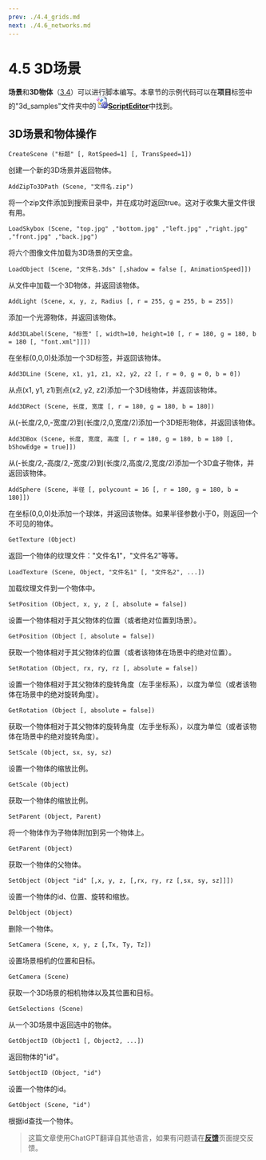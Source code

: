 ```yaml
---
prev: ./4.4_grids.md
next: ./4.6_networks.md
---
```


# 4.5 3D场景
**场景**和**3D物体**（[3.4](3.4_3d_scenes.md)）可以进行脚本编写。本章节的示例代码可以在**项目**标签中的"3d_samples"文件夹中的![图标](../../images/doc/icon_script_editor.png)[**ScriptEditor**](icon_script_editor.png)中找到。
## 3D场景和物体操作
```lua:no-line-numbers
CreateScene ("标题" [, RotSpeed=1] [, TransSpeed=1])
```
创建一个新的3D场景并返回物体。
```lua:no-line-numbers
AddZipTo3DPath (Scene, "文件名.zip")
```
将一个zip文件添加到搜索目录中，并在成功时返回true。这对于收集大量文件很有用。
```lua:no-line-numbers
LoadSkybox (Scene, "top.jpg" ,"bottom.jpg" ,"left.jpg" ,"right.jpg" ,"front.jpg" ,"back.jpg")
```
将六个图像文件加载为3D场景的天空盒。
```lua:no-line-numbers
LoadObject (Scene, "文件名.3ds" [,shadow = false [, AnimationSpeed]])
```
从文件中加载一个3D物体，并返回该物体。
```lua:no-line-numbers
AddLight (Scene, x, y, z, Radius [, r = 255, g = 255, b = 255])
```
添加一个光源物体，并返回该物体。
```lua:no-line-numbers
Add3DLabel(Scene, "标签" [, width=10, height=10 [, r = 180, g = 180, b = 180 [, "font.xml"]]])
```
在坐标(0,0,0)处添加一个3D标签，并返回该物体。
```lua:no-line-numbers
Add3DLine (Scene, x1, y1, z1, x2, y2, z2 [, r = 0, g = 0, b = 0])
```
从点(x1, y1, z1)到点(x2, y2, z2)添加一个3D线物体，并返回该物体。
```lua:no-line-numbers
Add3DRect (Scene, 长度, 宽度 [, r = 180, g = 180, b = 180])
```
从(-长度/2,0,-宽度/2)到(长度/2,0,宽度/2)添加一个3D矩形物体，并返回该物体。
```lua:no-line-numbers
Add3DBox (Scene, 长度, 宽度, 高度 [, r = 180, g = 180, b = 180 [, bShowEdge = true]])
```
从(-长度/2,-高度/2,-宽度/2)到(长度/2,高度/2,宽度/2)添加一个3D盒子物体，并返回该物体。
```lua:no-line-numbers
AddSphere (Scene, 半径 [, polycount = 16 [, r = 180, g = 180, b = 180]])
```
在坐标(0,0,0)处添加一个球体，并返回该物体。如果半径参数小于0，则返回一个不可见的物体。
```lua:no-line-numbers
GetTexture (Object)
```
返回一个物体的纹理文件："文件名1"，"文件名2"等等。
```lua:no-line-numbers
LoadTexture (Scene, Object, "文件名1" [, "文件名2", ...])
```
加载纹理文件到一个物体中。
```lua:no-line-numbers
SetPosition (Object, x, y, z [, absolute = false])
```
设置一个物体相对于其父物体的位置（或者绝对位置到场景）。
```lua:no-line-numbers
GetPosition (Object [, absolute = false])
```
获取一个物体相对于其父物体的位置（或者该物体在场景中的绝对位置）。
```lua:no-line-numbers
SetRotation (Object, rx, ry, rz [, absolute = false])
```
设置一个物体相对于其父物体的旋转角度（左手坐标系），以度为单位（或者该物体在场景中的绝对旋转角度）。
```lua:no-line-numbers
GetRotation (Object [, absolute = false])
```
获取一个物体相对于其父物体的旋转角度（左手坐标系），以度为单位（或者该物体在场景中的绝对旋转角度）。
```lua:no-line-numbers
SetScale (Object, sx, sy, sz)
```
设置一个物体的缩放比例。
```lua:no-line-numbers
GetScale (Object)
```
获取一个物体的缩放比例。
```lua:no-line-numbers
SetParent (Object, Parent)
```
将一个物体作为子物体附加到另一个物体上。
```lua:no-line-numbers
GetParent (Object)
```
获取一个物体的父物体。
```lua:no-line-numbers
SetObject (Object "id" [,x, y, z, [,rx, ry, rz [,sx, sy, sz]]])
```
设置一个物体的id、位置、旋转和缩放。
```lua:no-line-numbers
DelObject (Object)
```
删除一个物体。
```lua:no-line-numbers
SetCamera (Scene, x, y, z [,Tx, Ty, Tz])
```
设置场景相机的位置和目标。
```lua:no-line-numbers
GetCamera (Scene)
```
获取一个3D场景的相机物体以及其位置和目标。
```lua:no-line-numbers
GetSelections (Scene)
```
从一个3D场景中返回选中的物体。
```lua:no-line-numbers
GetObjectID (Object1 [, Object2, ...])
```
返回物体的"id"。
```lua:no-line-numbers
SetObjectID (Object, "id")
```
设置一个物体的id。
```lua:no-line-numbers
GetObject (Scene, "id")
```
根据id查找一个物体。

> 这篇文章使用ChatGPT翻译自其他语言，如果有问题请在[**反馈**](https://github.com/huuhghhgyg/MicroCityNotes/issues/new)页面提交反馈。